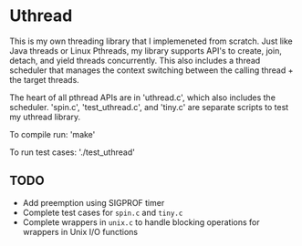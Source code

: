 # Uthread

This is my own threading library that I implemeneted from scratch. Just like Java threads or Linux Pthreads,
my library supports API's to create, join, detach, and yield threads concurrently. This also includes a thread scheduler that manages the context switching between the calling thread + the target threads.

The heart of all pthread APIs are in 'uthread.c', which also includes the scheduler.
'spin.c', 'test_uthread.c', and 'tiny.c' are separate scripts to test my uthread library.

To compile run: 'make'

To run test cases: './test_uthread'

## TODO
- Add preemption using SIGPROF timer
- Complete test cases for `spin.c` and `tiny.c`
- Complete wrappers in `unix.c` to handle blocking operations for wrappers in Unix I/O functions
